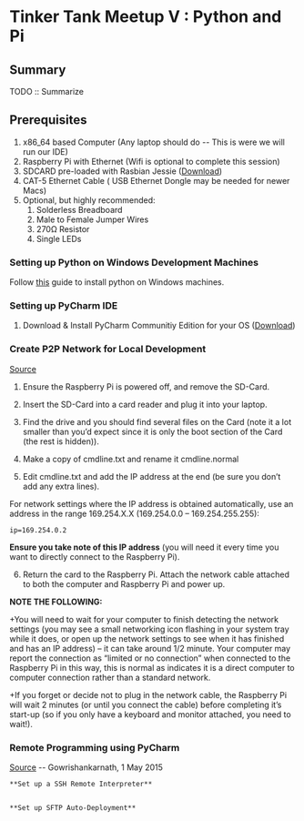 Tinker Tank Meetup V : Python and Pi
==================
## Summary

TODO :: Summarize


Prerequisites
------------------
1. x86_64 based Computer (Any laptop should do -- This is were we will run our IDE)
2. Raspberry Pi with Ethernet (Wifi is optional to complete this session)
3. SDCARD pre-loaded with Rasbian Jessie ([Download](https://www.raspberrypi.org/downloads/raspbian/))
4. CAT-5 Ethernet Cable ( USB Ethernet Dongle may be needed for newer Macs)
5. Optional, but highly recommended:
    1. Solderless Breadboard
    2. Male to Female Jumper Wires
    3. 270Ω Resistor
    4. Single LEDs

### Setting up Python on Windows Development Machines
Follow [this](http://docs.python-guide.org/en/latest/starting/install/win/) guide to install python on Windows machines.


### Setting up PyCharm IDE

1. Download & Install PyCharm Communitiy Edition for your OS ([Download](https://www.jetbrains.com/pycharm/download/))


### Create P2P Network for Local Development
[Source](https://pihw.wordpress.com/guides/direct-network-connection/)
1. Ensure the Raspberry Pi is powered off, and remove the SD-Card.
2. Insert the SD-Card into a card reader and plug it into your laptop.
3. Find the drive and you should find several files on the Card (note it a lot smaller than you’d expect since it is only the boot section of the Card (the rest is hidden)).

4. Make a copy of cmdline.txt and rename it cmdline.normal

5. Edit cmdline.txt and add the IP address at the end (be sure you don’t add any extra lines).

For network settings where the IP address is obtained automatically, use an address in the range 169.254.X.X (169.254.0.0 – 169.254.255.255):

    ip=169.254.0.2


**Ensure you take note of this IP address** (you will need it every time you want to directly connect to the Raspberry Pi).

6. Return the card to the Raspberry Pi.   Attach the network cable attached to both the computer and Raspberry Pi and power up.

**NOTE THE FOLLOWING:**

+You will need to wait for your computer to finish detecting the network settings (you may see a small networking icon flashing in your system tray while it does, or open up the network settings to see when it has finished and has an IP address) – it can take around 1/2 minute.  Your computer may report the connection as  “limited or no connection” when connected to the Raspberry Pi in this way, this is normal as indicates it is a direct computer to computer connection rather than a standard network.

+If you forget or decide not to plug in the network cable, the Raspberry Pi will wait 2 minutes (or until you connect the cable) before completing it’s start-up (so if you only have a keyboard and monitor attached, you need to wait!).



### Remote Programming using PyCharm
[Source](http://www.codeproject.com/Tips/987276/Remote-Programming-of-RaspberryPi-using-PyCharm) -- Gowrishankarnath, 1 May 2015

    **Set up a SSH Remote Interpreter**


    **Set up SFTP Auto-Deployment**
